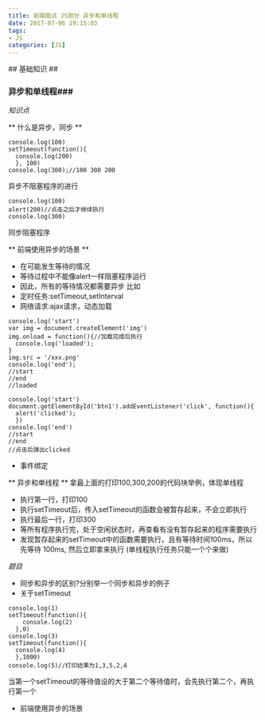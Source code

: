 ```yaml
---
title: 前端面试 JS部分 异步和单线程
date: 2017-07-06 19:15:03
tags: 
- JS
categories: [JS]
---
```

<p></p>
<!-- more -->
## 基础知识 ##

### 异步和单线程###


*知识点*

** 什么是异步，同步 **

```
console.log(100)
setTimeout(function(){
  console.log(200)
  }, 100)
console.log(300);//100 300 200
```

异步不阻塞程序的进行

```
console.log(100)
alert(200)//点击之后才继续执行
console.log(300)
```

同步阻塞程序

** 前端使用异步的场景 **

*  在可能发生等待的情况
*  等待过程中不能像alert一样阻塞程序运行
*  因此，所有的等待情况都需要异步
比如
*  定时任务:setTimeout,setInterval
*  网络请求:ajax请求，动态<img>加载
```
console.log('start')
var img = document.createElement('img')
img.onload = function(){//加载完成后执行
  console.log('loaded');
}
img.src = '/xxx.png'
console.log('end');
//start
//end
//loaded

console.log('start')
document.getElementById('btn1').addEventListener('click', function(){
  alert('clicked');
  })
console.log('end')
//start
//end
//点击后弹出clicked
```
*  事件绑定

** 异步和单线程 **
拿最上面的打印100,300,200的代码块举例，体现单线程
*  执行第一行，打印100
*  执行setTimeout后，传入setTimeout的函数会被暂存起来，不会立即执行
*  执行最后一行，打印300
*  等所有程序执行完，处于空闲状态时，再查看有没有暂存起来的程序需要执行
*  发现暂存起来的setTimeout中的函数需要执行，且有等待时间100ms，所以先等待
100ms, 然后立即拿来执行
(单线程执行任务只能一个个来做)



*题目*

*  同步和异步的区别?分别举一个同步和异步的例子
*  关于setTimeout
```
console.log(1)
setTimeout(function(){
    console.log(2)
  },0)
console.log(3)
setTimeout(function(){
  console.log(4)
  },1000)
console.log(5)//打印结果为1,3,5,2,4
```

当第一个setTimeout的等待值设的大于第二个等待值时，会先执行第二个，再执行第一个

*  前端使用异步的场景



